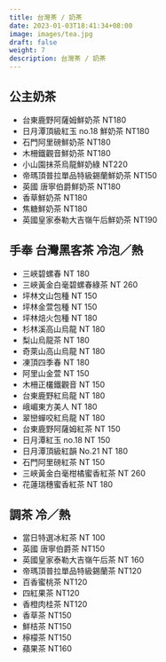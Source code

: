 ```yaml
---
title: 台灣茶 / 奶茶
date: 2023-01-03T18:41:34+08:00
image: images/tea.jpg
draft: false
weight: 7
description: 台灣茶 / 奶茶
---
```



## 公主奶茶

- 台東鹿野阿薩姆鮮奶茶 NT180
- 日月潭頂級紅玉 no.18 鮮奶茶 NT180
- 石門阿里磅鮮奶茶 NT180
- 木柵鐵觀音鮮奶茶 NT180
- 小山園抹茶烏龍鮮奶綠 NT220
- 帝瑪頂普拉單品特級錫蘭鮮奶茶 NT150
- 英國 唐寧伯爵鮮奶茶 NT180
- 香草鮮奶茶 NT180
- 焦糖鮮奶茶 NT180
- 英國皇家泰勒大吉嶺午后鮮奶茶 NT190

## 手奉 台灣黑客茶    冷泡／熱

- 三峽碧螺春 NT 180
- 三峽黃金白毫碧螺春綠茶 NT 260
- 坪林文山包種 NT 150
- 坪林金萱包種 NT 150
- 坪林焙火包種 NT 180
- 杉林溪高山烏龍 NT 180
- 梨山烏龍茶 NT 180
- 奇萊山高山烏龍 NT 180
- 凍頂四季春 NT 180
- 阿里山金萱 NT 150
- 木柵正欉鐵觀音 NT 150
- 台東鹿野紅烏龍 NT 180
- 峨嵋東方美人 NT 180
- 翠巒蟬咬紅烏龍 NT 180
- 台東鹿野阿薩姆紅茶 NT 150
- 日月潭紅玉 no.18 NT 150
- 日月潭頂級紅韻 No.21 NT 180
- 石門阿里磅紅茶 NT 150
- 三峽黃金白毫柑橘蜜香紅茶 NT 260
- 花蓮瑞穗蜜香紅茶 NT 180

## 調茶  冷／熱

- 當日特選冰紅茶 NT 100
- 英國 唐寧伯爵茶 NT150
- 英國皇家泰勒大吉嶺午后茶 NT 160
- 帝瑪頂普拉單品特級錫蘭茶 NT120
- 百香蜜桃茶 NT120
- 四紅果茶 NT120
- 香橙肉桂茶 NT120
- 香草茶 NT150
- 鮮桔茶 NT150
- 檸檬茶 NT150
- 蘋果茶 NT160